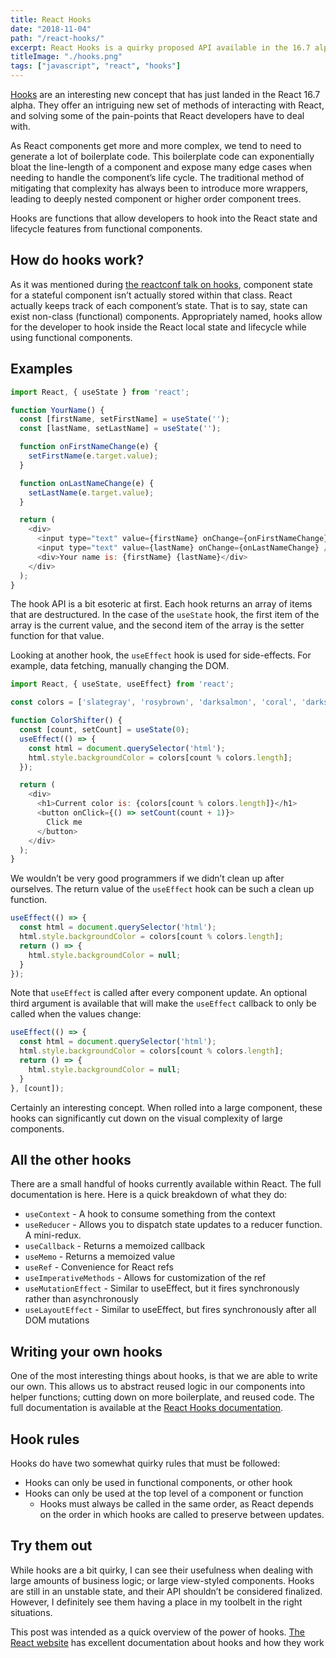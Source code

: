 ```yaml
---
title: React Hooks
date: "2018-11-04"
path: "/react-hooks/"
excerpt: React Hooks is a quirky proposed API available in the 16.7 alpha, allowing developers to more easily separate concerns and reuse logic related to component lifecycle. Let's have a quick look at how to use them. 
titleImage: "./hooks.png"
tags: ["javascript", "react", "hooks"]
---
```


[Hooks](https://reactjs.org/docs/hooks-intro.html) are an interesting new concept that has just landed in the React 16.7 alpha. They offer an intriguing new set of methods of interacting with React, and solving some of the pain-points that React developers have to deal with.

As React components get more and more complex, we tend to need to generate a lot of boilerplate code. This boilerplate code can exponentially bloat the line-length of a component and expose many edge cases when needing to handle the component’s life cycle. The traditional method of mitigating that complexity has always been to introduce more wrappers, leading to deeply nested component or higher order component trees.

Hooks are functions that allow developers to hook into the React state and lifecycle features from functional components.


## How do hooks work?

As it was mentioned during [the reactconf talk on hooks](https://www.youtube.com/watch?v=dpw9EHDh2bM), component state for a stateful component isn’t actually stored within that class. React actually keeps track of each component’s state. That is to say, state can exist non-class (functional) components. Appropriately named, hooks allow for the developer to hook inside the React local state and lifecycle while using functional components.


## Examples

```javascript
import React, { useState } from 'react';

function YourName() {
  const [firstName, setFirstName] = useState('');
  const [lastName, setLastName] = useState('');

  function onFirstNameChange(e) {
    setFirstName(e.target.value);
  }

  function onLastNameChange(e) {
    setLastName(e.target.value);
  }

  return (
    <div>
      <input type="text" value={firstName} onChange={onFirstNameChange} />
      <input type="text" value={lastName} onChange={onLastNameChange} />
      <div>Your name is: {firstName} {lastName}</div>
    </div>
  );
}
```

The hook API is a bit esoteric at first. Each hook returns an array of items that are destructured. In the case of the `useState` hook, the first item of the array is the current value, and the second item of the array is the setter function for that value.

Looking at another hook, the `useEffect` hook is used for side-effects. For example, data fetching, manually changing the DOM.

```javascript
import React, { useState, useEffect} from 'react';

const colors = ['slategray', 'rosybrown', 'darksalmon', 'coral', 'darkseagreen'];

function ColorShifter() {
  const [count, setCount] = useState(0);
  useEffect(() => {
    const html = document.querySelector('html');
    html.style.backgroundColor = colors[count % colors.length];
  });

  return (
    <div>
      <h1>Current color is: {colors[count % colors.length]}</h1>
      <button onClick={() => setCount(count + 1)}>
        Click me
      </button>
    </div>
  );
}
```

We wouldn’t be very good programmers if we didn’t clean up after ourselves. The return value of the `useEffect` hook can be such a clean up function.

```javascript
useEffect(() => {
  const html = document.querySelector('html');
  html.style.backgroundColor = colors[count % colors.length];
  return () => {
    html.style.backgroundColor = null;
  }
});
```

Note that `useEffect` is called after every component update. An optional third argument is available that will make the `useEffect` callback to only be called when the values change:

```javascript
useEffect(() => {
  const html = document.querySelector('html');
  html.style.backgroundColor = colors[count % colors.length];
  return () => {
    html.style.backgroundColor = null;
  }
}, [count]);
```

Certainly an interesting concept. When rolled into a large component, these hooks can significantly cut down on the visual complexity of large components.


## All the other hooks

There are a small handful of hooks currently available within React. The full documentation is here. Here is a quick breakdown of what they do:

- `useContext` - A hook to consume something from the context
- `useReducer` - Allows you to dispatch state updates to a reducer function. A mini-redux.
- `useCallback` - Returns a memoized callback
- `useMemo` - Returns a memoized value
- `useRef` - Convenience for React refs
- `useImperativeMethods` - Allows for customization of the ref
- `useMutationEffect` - Similar to useEffect, but it fires synchronously rather than asynchronously
- `useLayoutEffect` - Similar to useEffect, but fires synchronously after all DOM mutations


## Writing your own hooks

One of the most interesting things about hooks, is that we are able to write our own. This allows us to abstract reused logic in our components into helper functions; cutting down on more boilerplate, and reused code. The full documentation is available at the [React Hooks documentation](https://reactjs.org/docs/hooks-custom.html).


## Hook rules

Hooks do have two somewhat quirky rules that must be followed:

- Hooks can only be used in functional components, or other hook
- Hooks can only be used at the top level of a component or function
  - Hooks must always be called in the same order, as React depends on the order in which hooks are called to preserve between updates.


## Try them out

While hooks are a bit quirky, I can see their usefulness when dealing with large amounts of business logic; or large view-styled components. Hooks are still in an unstable state, and their API shouldn’t be considered finalized. However, I definitely see them having a place in my toolbelt in the right situations.

This post was intended as a quick overview of the power of hooks. [The React website](https://reactjs.org/docs/hooks-intro.html) has excellent documentation about hooks and how they work
